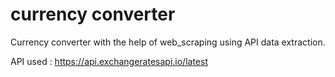 # currency converter

Currency converter with the help of web_scraping using API data extraction.

API used :
https://api.exchangeratesapi.io/latest

